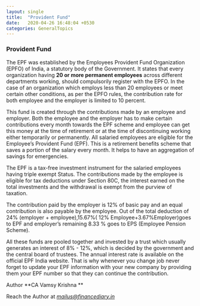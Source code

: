 ```yaml
---
layout: single
title:  "Provident Fund"
date:   2020-04-26 16:48:04 +0530
categories: GeneralTopics
---
```


### Provident Fund

The EPF was established by the Employees Provident Fund Organization (EPFO) of India, a statutory body of the Government. It states that every organization having **20 or more permanent employees** across different departments working, should compulsorily register with the EPFO. In the case of an organization which employs less than 20 employees or meet certain other conditions, as per the EPFO rules, the contribution rate for both employee and the employer is limited to 10 percent.

This fund is created through the contributions made by an employee and employer. Both the employee and the employer has to make certain contributions every month towards the EPF scheme and employee can get this money at the time of retirement or at the time of discontinuing working either temporarily or permanently. All salaried employees are eligible for the Employee’s Provident Fund (EPF). This is a retirement benefits scheme that saves a portion of the salary every month. It helps to have an aggregation of savings for emergencies.

The EPF is a tax-free investment instrument for the salaried employees having triple exempt Status. The contributions made by the employee is eligible for tax deductions under Section 80C, the interest earned on the total investments and the withdrawal is exempt from the purview of taxation.

The contribution paid by the employer is 12% of basic pay and an equal contribution is also payable by the employee. Out of the total deduction of 24% (employer + employee),15.67%( 12% Employee+3.67%Employer)goes to EPF and employer’s remaining 8.33 % goes to EPS (Employee Pension Scheme).

All these funds are pooled together and invested by a trust which usually generates an interest of 8% - 12%, which is decided by the government and the central board of trustees. The annual interest rate is available on the official EPF India website. That is why whenever you change job never forget to update your EPF information with your new company by providing them your EPF number so that they can continue the contribution.


Author 
**CA Vamsy Krishna **

Reach the Author at *mailus@financediary.in*
